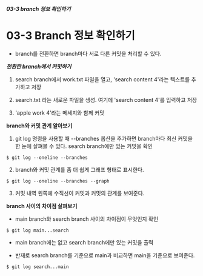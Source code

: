 ***03-3 branch 정보 확인하기***
# 03-3 Branch 정보 확인하기
- branch를 전환하면 branch마다 서로 다른 커밋을 처리할 수 있다.

***전환한 branch에서 커밋하기***
1. search branch에서 work.txt 파일을 열고, 'search content 4'라는 텍스트를 추가하고 저장

2. search.txt 라는 새로운 파일을 생성. 여기에 'search content 4'를 입력하고 저장

3. 'apple work 4'라는 메세지와 함께 커밋

**branch와 커밋 관계 알아보기**
1. git log 명령을 사용할 때 --branches 옵션을 추가하면 branch마다 최신 커밋을 한 눈에 살펴볼 수 있다. search branch에만 있는 커밋을 확인
```
$ git log --oneline --branches
```
2. branch와 커밋 관계를 좀 더 쉽게 그래프 형태로 표시한다.
```
$ git log --oneline --branches --graph
```
3. 커밋 내역 왼쪽에 수직선이 커밋과 커밋의 관계를 보여준다.

**branch 사이의 차이점 살펴보기**
- main branch와 search branch 사이의 차이점이 무엇인지 확인
```
$ git log main...search
```
- main branch에는 없고 search branch에만 있는 커밋을 출력

- 반재로 search branch를 기준으로 main과 비교하면 main을 기준으로 보여준다.
```
$ git log search...main
```



